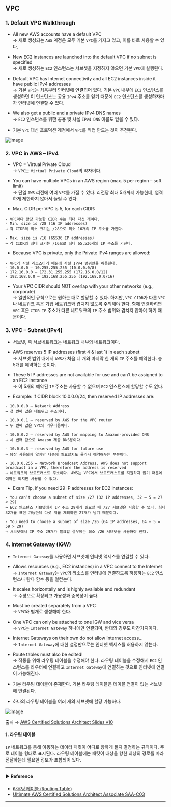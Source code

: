 ## VPC
### 1. Default VPC Walkthrough
- All new AWS accounts have a default VPC  
→ 새로 생성되는 `AWS` 계정은 모두 기본 `VPC`를 가지고 있고, 이를 바로 사용할 수 있다.

- New EC2 instances are launched into the default VPC if no subnet is specified  
→ 새로 생성하는 `EC2` 인스턴스는 서브셋을 지정하지 않으면 기본 `VPC`에 실행된다.

- Default VPC has Internet connectivity and all EC2 instances inside it have public IPv4 addresses  
→ 기본 `VPC`는 처음부터 인터넷에 연결되어 있다. 기본 `VPC` 내부에 `EC2` 인스턴스를 생성하면 이 인스턴스는 공용 `IPv4` 주소를 얻기 때문에 `EC2` 인스턴스를 생성하자마자 인터넷에 연결할 수 있다.

- We also get a public and a private IPv4 DNS names  
→ `EC2` 인스턴스를 위한 공용 및 사설 `IPv4 DNS` 이름도 얻을 수 있다.

- 기본 `VPC` 대신 프로덕션 계정에서 `VPC`를 직접 만드는 것이 추천된다.

![image](https://github.com/sanguk2794/AWS/assets/97398071/9c7acf92-53dd-4cd9-94d4-489715743ce0)

### 2. VPC in AWS – IPv4
- VPC = Virtual Private Cloud  
→ `VPC`는 `Virtual Private Cloud`의 약자이다.

- You can have multiple VPCs in an AWS region (max. 5 per region – soft limit)  
→ 단일 `AWS` 리전에 여러 `VPC`를 가질 수 있다. 리전당 최대 5개까지 가능한데, 엄격하게 제한하지 않아서 늘릴 수 있다.

- Max. CIDR per VPC is 5, for each CIDR:
~~~
- VPC마다 할당 가능한 CIDR 수는 최대 다섯 개이다.
- Min. size is /28 (16 IP addresses)
→ 각 CIDR의 최소 크기는 /28으로 최소 16개의 IP 주소를 가진다.

- Max. size is /16 (65536 IP addresses)
→ 각 CIDR의 최대 크기는 /16으로 최대 65,536개의 IP 주소를 가진다.
~~~

- Because VPC is private, only the Private IPv4 ranges are allowed:
~~~
- VPC가 사설 리소스이기 때문에 사설 IPv4 범위만을 허용한다.
- 10.0.0.0 – 10.255.255.255 (10.0.0.0/8)
- 172.16.0.0 – 172.31.255.255 (172.16.0.0/12)
- 192.168.0.0 – 192.168.255.255 (192.168.0.0/16)
~~~

- Your VPC CIDR should NOT overlap with your other networks (e.g., corporate)  
→ 일반적인 규칙으로는 원하는 대로 할당할 수 있다. 하지만, `VPC CIDR`가 다른 `VPC`나 네트워크 혹은 기업 네트워크와 겹치지 않도록 주의해야 한다. 함께 연결하려면 `VPC` 혹은 `CIDR IP` 주소가 다른 네트워크의 `IP` 주소 범위와 겹치지 않아야 하기 때문이다.

### 3. VPC – Subnet (IPv4)
- 서브넷, 즉 서브네트워크는 네트워크 내부의 네트워크이다. 

- AWS reserves 5 IP addresses (first 4 & last 1) in each subnet  
→ 서브넷 범위 내에서 `AWS`가 처음 네 개와 마지막 한 개의 `IP` 주소를 예약한다. 총 5개를 예약하는 것이다.

- These 5 IP addresses are not available for use and can’t be assigned to an EC2 instance  
→ 이 5개의 예약된 `IP` 주소는 사용할 수 없으며 `EC2` 인스턴스에 할당할 수도 없다.

- Example: if CIDR block 10.0.0.0/24, then reserved IP addresses are:
~~~
- 10.0.0.0 – Network Address
→ 첫 번째 값은 네트워크 주소이다.

- 10.0.0.1 – reserved by AWS for the VPC router
→ 두 번째 값은 VPC의 라우터용이다.

- 10.0.0.2 – reserved by AWS for mapping to Amazon-provided DNS
→ 세 번째 값으로 Amazon 제공 DNS용이다.

- 10.0.0.3 – reserved by AWS for future use
→ 당장 사용되지 않지만 나중에 필요할지도 몰라서 예약해두는 부분이다.

- 10.0.0.255 – Network Broadcast Address. AWS does not support broadcast in a VPC, therefore the address is reserved
→ 네트워크의 브로드캐스트 주소이다. AWS는 VPC에서 브로드캐스트를 지원하지 않기 때문에 예약은 되지만 사용할 수 없다.
~~~

- Exam Tip, if you need 29 IP addresses for EC2 instances:
~~~
- You can’t choose a subnet of size /27 (32 IP addresses, 32 – 5 = 27 < 29)
→ EC2 인스턴스 서브넷에서 IP 주소 29개가 필요할 때 /27 서브넷은 사용할 수 없다. 최대 32개를 표현 가능한데 다섯 개를 제외하면 27개가 남기 때문이다.

- You need to choose a subnet of size /26 (64 IP addresses, 64 – 5 = 59 > 29)
→ 서브넷에서 IP 주소 29개가 필요할 경우에는 최소 /26 서브넷을 사용해야 한다.
~~~

### 4. Internet Gateway (IGW)
- `Internet Gateway`를 사용하면 서브넷에 인터넷 액세스를 연결할 수 있다.

- Allows resources (e.g., EC2 instances) in a VPC connect to the Internet  
→ `Internet Gateway`는 `VPC`의 리소스를 인터넷에 연결하도록 허용하는 `EC2` 인스턴스나 람다 함수 등을 일컫는다.

- It scales horizontally and is highly available and redundant  
→ 수평으로 확장되고 가용성과 중복성이 높다.

- Must be created separately from a VPC  
→ `VPC`와 별개로 생성해야 한다.

- One VPC can only be attached to one IGW and vice versa  
→ `VPC`는 `Internet Gateway` 하나에만 연결되며, 반대의 경우도 마찬가지이다.

- Internet Gateways on their own do not allow Internet access…  
→ `Internet Gateway`에 대한 설정만으로는 인터넷 액세스를 허용하지 않는다.

- Route tables must also be edited!  
→ 작동을 위해 라우팅 테이블을 수정해야 한다. 라우팅 테이블을 수정해서 `EC2` 인스턴스를 라우터에 연결하고 `Internet Gateway`에 연결하는 것으로 인터넷에 연결이 가능해진다.

- 기본 라우팅 테이블이 존재한다. 기본 라우팅 테이블은 테이블 연결이 없는 서브넷에 연결된다.

- 하나의 라우팅 테이블을 여러 개의 서브넷에 할당 가능하다.

![image](https://github.com/sanguk2794/AWS/assets/97398071/f9012137-4b99-47a5-8ccc-12d189ee40bd)

출처 → [AWS Certified Solutions Architect Slides v10](https://courses.datacumulus.com/downloads/certified-solutions-architect-pn9/)

#### 1. 라우팅 테이블
`IP` 네트워크를 통해 이동하는 데이터 패킷이 어디로 향하게 될지 결정하는 규칙이다. 주로 테이블 형태로 표시된다. 라우팅 테이블에는 패킷이 대상을 향한 최상의 경로를 따라 전달하는데 필요한 정보가 포함되어 있다.

---
#### ▶ Reference
- [라우팅 테이블 (Routing Table)](https://m.blog.naver.com/PostView.naver?isHttpsRedirect=true&blogId=dreamxpeed&logNo=221671823623)
- [Ultimate AWS Certified Solutions Architect Associate SAA-C03](https://www.udemy.com/course/aws-certified-solutions-architect-associate-saa-c03/)
---